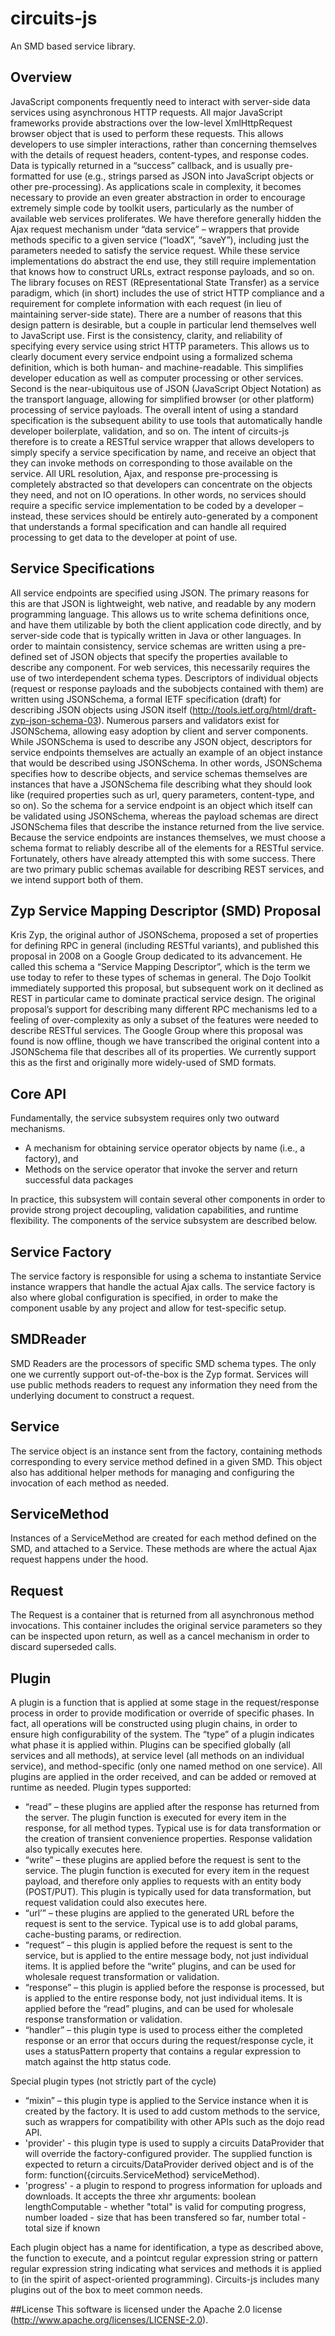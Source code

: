# circuits-js
An SMD based service library.

## Overview
JavaScript components frequently need to interact with server-side data services using asynchronous HTTP requests. All major JavaScript frameworks provide abstractions over the low-level XmlHttpRequest browser object that is used to perform these requests. This allows developers to use simpler interactions, rather than concerning themselves with the details of request headers, content-types, and response codes. Data is typically returned in a “success” callback, and is usually pre-formatted for use (e.g., strings parsed as JSON into JavaScript objects or other pre-processing).
As applications scale in complexity, it becomes necessary to provide an even greater abstraction in order to encourage extremely simple code by toolkit users, particularly as the number of available web services proliferates. We have therefore generally hidden the Ajax request mechanism under “data service” – wrappers that provide methods specific to a given service (“loadX”, “saveY”), including just the parameters needed to satisfy the service request. While these service implementations do abstract the end use, they still require implementation that knows how to construct URLs, extract response payloads, and so on.
The library focuses on REST (REpresentational State Transfer) as a service paradigm, which (in short) includes the use of strict HTTP compliance and a requirement for complete information with each request (in lieu of maintaining server-side state). There are a number of reasons that this design pattern is desirable, but a couple in particular lend themselves well to JavaScript use. First is the consistency, clarity, and reliability of specifying every service using strict HTTP parameters. This allows us to clearly document every service endpoint using a formalized schema definition, which is both human- and machine-readable. This simplifies developer education as well as computer processing or other services. Second is the near-ubiquitous use of JSON (JavaScript Object Notation) as the transport language, allowing for simplified browser (or other platform) processing of service payloads.
The overall intent of using a standard specification is the subsequent ability to use tools that automatically handle developer boilerplate, validation, and so on. The intent of circuits-js therefore is to create a RESTful service wrapper that allows developers to simply specify a service specification by name, and receive an object that they can invoke methods on corresponding to those available on the service. All URL resolution, Ajax, and response pre-processing is completely abstracted so that developers can concentrate on the objects they need, and not on IO operations. In other words, no services should require a specific service implementation to be coded by a developer – instead, these services should be entirely auto-generated by a component that understands a formal specification and can handle all required processing to get data to the developer at point of use.
## Service Specifications
All service endpoints are specified using JSON. The primary reasons for this are that JSON is lightweight, web native, and readable by any modern programming language. This allows us to write schema definitions once, and have them utilizable by both the client application code directly, and by server-side code that is typically written in Java or other languages.
In order to maintain consistency, service schemas are written using a pre-defined set of JSON objects that specify the properties available to describe any component. For web services, this necessarily requires the use of two interdependent schema types.
Descriptors of individual objects (request or response payloads and the subobjects contained with them) are written using JSONSchema, a formal IETF specification (draft) for describing JSON objects using JSON itself (http://tools.ietf.org/html/draft-zyp-json-schema-03). Numerous parsers and validators exist for JSONSchema, allowing easy adoption by client and server components.
While JSONSchema is used to describe any JSON object, descriptors for service endpoints themselves are actually an example of an object instance that would be described using JSONSchema. In other words, JSONSchema specifies how to describe objects, and service schemas themselves are instances that have a JSONSchema file describing what they should look like (required properties such as url, query parameters, content-type, and so on). So the schema for a service endpoint is an object which itself can be validated using JSONSchema, whereas the payload schemas are direct JSONSchema files that describe the instance returned from the live service.
Because the service endpoints are instances themselves, we must choose a schema format to reliably describe all of the elements for a RESTful service. Fortunately, others have already attempted this with some success. There are two primary public schemas available for describing REST services, and we intend support both of them.
## Zyp Service Mapping Descriptor (SMD) Proposal
Kris Zyp, the original author of JSONSchema, proposed a set of properties for defining RPC in general (including RESTful variants), and published this proposal in 2008 on a Google Group dedicated to its advancement. He called this schema a “Service Mapping Descriptor”, which is the term we use today to refer to these types of schemas in general.
The Dojo Toolkit immediately supported this proposal, but subsequent work on it declined as REST in particular came to dominate practical service design. The original proposal’s support for describing many different RPC mechanisms led to a feeling of over-complexity as only a subset of the features were needed to describe RESTful services.
The Google Group where this proposal was found is now offline, though we have transcribed the original content into a JSONSchema file that describes all of its properties. We currently support this as the first and originally more widely-used of SMD formats.
## Core API
Fundamentally, the service subsystem requires only two outward mechanisms.
* A mechanism for obtaining service operator objects by name (i.e., a factory), and
* Methods on the service operator that invoke the server and return successful data packages

In practice, this subsystem will contain several other components in order to provide strong project decoupling, validation capabilities, and runtime flexibility. The components of the service subsystem are described below.

## Service Factory
The service factory is responsible for using a schema to instantiate Service instance wrappers that handle the actual Ajax calls. The service factory is also where global configuration is specified, in order to make the component usable by any project and allow for test-specific setup.
## SMDReader
SMD Readers are the processors of specific SMD schema types. The only one we currently support out-of-the-box is the Zyp format. Services will use public methods readers to request any information they need from the underlying document to construct a request.
## Service
The service object is an instance sent from the factory, containing methods corresponding to every service method defined in a given SMD. This object also has additional helper methods for managing and configuring the invocation of each method as needed.
## ServiceMethod
Instances of a ServiceMethod are created for each method defined on the SMD, and attached to a Service. These methods are where the actual Ajax request happens under the hood.
## Request
The Request is a container that is returned from all asynchronous method invocations. This container includes the original service parameters so they can be inspected upon return, as well as a cancel mechanism in order to discard superseded calls.
## Plugin
A plugin is a function that is applied at some stage in the request/response process in order to provide modification or override of specific phases. In fact, all operations will be constructed using plugin chains, in order to ensure high configurability of the system. The “type” of a plugin indicates what phase it is applied within. Plugins can be specified globally (all services and all methods), at service level (all methods on an individual service), and method-specific (only one named method on one service).
All plugins are applied in the order received, and can be added or removed at runtime as needed.
Plugin types supported:
*	“read” – these plugins are applied after the response has returned from the server. The plugin function is executed for every item in the response, for all method types. Typical use is for data transformation or the creation of transient convenience properties. Response validation also typically executes here.
*	“write” – these plugins are applied before the request is sent to the service. The plugin function is executed for every item in the request payload, and therefore only applies to requests with an entity body (POST/PUT). This plugin is typically used for data transformation, but request validation could also executes here.
*	“url’” – these plugins are applied to the generated URL before the request is sent to the service. Typical use is to add global params, cache-busting params, or redirection.
*	“request” – this plugin is applied before the request is sent to the service, but is applied to the entire message body, not just individual items. It is applied before the “write” plugins, and can be used for wholesale request transformation or validation.
*	“response” – this plugin is applied before the response is processed, but is applied to the entire response body, not just individual items. It is applied before the “read” plugins, and can be used for wholesale response transformation or validation.
*	“handler” – this plugin type is used to process either the completed response or an error that occurs during the request/response cycle, it uses a statusPattern property that contains a regular expression to match against the http status code.

Special plugin types (not strictly part of the cycle)
*	“mixin” – this plugin type is applied to the Service instance when it is created by the factory. It is used to add custom methods to the service, such as wrappers for compatibility with other APIs such as the dojo read API.
* 'provider' - this plugin type is used to supply a circuits DataProvider that will override the factory-configured
              provider. The supplied function is expected to return a circuits/DataProvider derived object and
              is of the form: function({circuits.ServiceMethod} serviceMethod).
* 'progress' - a plugin to respond to progress information for uploads and downloads. It accepts the three xhr arguments:
              boolean lengthComputable - whether "total" is valid for computing progress,
              number loaded - size that has been transfered so far,
              number total - total size if known

Each plugin object has a name for identification, a type as described above, the function to execute, and a pointcut regular expression string or pattern regular expression string indicating what services and methods it is applied to (in the spirit of aspect-oriented programming). Circuits-js includes many plugins out of the box to meet common needs.

##License
This software is licensed under the Apache 2.0 license (http://www.apache.org/licenses/LICENSE-2.0).